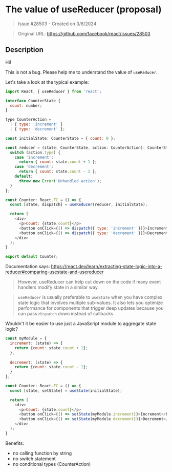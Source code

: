 # The value of useReducer (proposal)

> Issue #28503 - Created on 3/6/2024

> Original URL: https://github.com/facebook/react/issues/28503

## Description

Hi!

This is not a bug. 
Please help me to understand the value of `useReducer`.

Let's take a look at the typical example:

```js
import React, { useReducer } from 'react';

interface CounterState {
  count: number;
}

type CounterAction =
  | { type: 'increment' }
  | { type: 'decrement' };

const initialState: CounterState = { count: 0 };

const reducer = (state: CounterState, action: CounterAction): CounterState => {
  switch (action.type) {
    case 'increment':
      return { count: state.count + 1 };
    case 'decrement':
      return { count: state.count - 1 };
    default:
      throw new Error('Unhandled action');
  }
};

const Counter: React.FC = () => {
  const [state, dispatch] = useReducer(reducer, initialState);

  return (
    <div>
      <p>Count: {state.count}</p>
      <button onClick={() => dispatch({ type: 'increment' })}>Increment</button>
      <button onClick={() => dispatch({ type: 'decrement' })}>Decrement</button>
    </div>
  );
}

export default Counter;
```
Documentation says: https://react.dev/learn/extracting-state-logic-into-a-reducer#comparing-usestate-and-usereducer

> However, useReducer can help cut down on the code if many event handlers modify state in a similar way.

> `useReducer` is usually preferable to `useState` when you have complex state logic that involves multiple sub-values. It also lets you optimize performance for components that trigger deep updates because you can pass `dispatch` down instead of callbacks.

Wouldn't it be easier to use just a JavaScript module to aggregate state logic?

```js
const myModule = {
  increment: (state) => {
    return {count: state.count + 1};
  },
    
  decrement: (state) => {
    return {count: state.count - 1};
  }
};

const Counter: React.FC = () => {
  const [state, setState] = useState(initialState);

  return (
    <div>
      <p>Count: {state.count}</p>
      <button onClick={() => setState(myModule.increment)}>Increment</button>
      <button onClick={() => setState(myModule.decrement))}>Decrement</button>
    </div>
  );
}
```

Benefits:
- no calling function by string
- no switch statement
- no conditional types (CounterAction)


